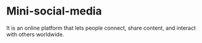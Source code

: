 # Mini-social-media
It is an online platform that lets people connect, share content, and interact with others worldwide.
